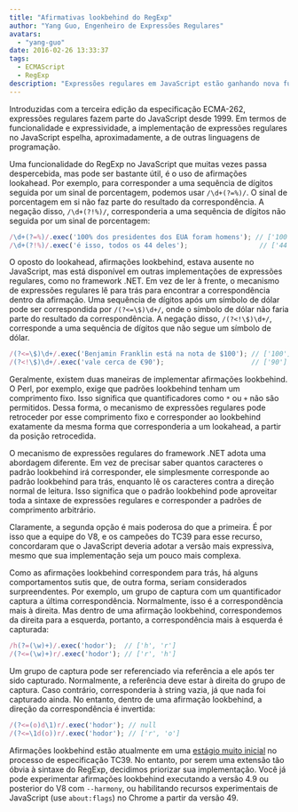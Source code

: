 ```yaml
---
title: "Afirmativas lookbehind do RegExp"
author: "Yang Guo, Engenheiro de Expressões Regulares"
avatars:
  - "yang-guo"
date: 2016-02-26 13:33:37
tags:
  - ECMAScript
  - RegExp
description: "Expressões regulares em JavaScript estão ganhando nova funcionalidade: afirmações lookbehind."
---
```

Introduzidas com a terceira edição da especificação ECMA-262, expressões regulares fazem parte do JavaScript desde 1999. Em termos de funcionalidade e expressividade, a implementação de expressões regulares no JavaScript espelha, aproximadamente, a de outras linguagens de programação.

<!--truncate-->
Uma funcionalidade do RegExp no JavaScript que muitas vezes passa despercebida, mas pode ser bastante útil, é o uso de afirmações lookahead. Por exemplo, para corresponder a uma sequência de dígitos seguida por um sinal de porcentagem, podemos usar `/\d+(?=%)/`. O sinal de porcentagem em si não faz parte do resultado da correspondência. A negação disso, `/\d+(?!%)/`, corresponderia a uma sequência de dígitos não seguida por um sinal de porcentagem:

```js
/\d+(?=%)/.exec('100% dos presidentes dos EUA foram homens'); // ['100']
/\d+(?!%)/.exec('é isso, todos os 44 deles');                  // ['44']
```

O oposto do lookahead, afirmações lookbehind, estava ausente no JavaScript, mas está disponível em outras implementações de expressões regulares, como no framework .NET. Em vez de ler à frente, o mecanismo de expressões regulares lê para trás para encontrar a correspondência dentro da afirmação. Uma sequência de dígitos após um símbolo de dólar pode ser correspondida por `/(?<=\$)\d+/`, onde o símbolo de dólar não faria parte do resultado da correspondência. A negação disso, `/(?<!\$)\d+/`, corresponde a uma sequência de dígitos que não segue um símbolo de dólar.

```js
/(?<=\$)\d+/.exec('Benjamin Franklin está na nota de $100'); // ['100']
/(?<!\$)\d+/.exec('vale cerca de €90');                      // ['90']
```

Geralmente, existem duas maneiras de implementar afirmações lookbehind. O Perl, por exemplo, exige que padrões lookbehind tenham um comprimento fixo. Isso significa que quantificadores como `*` ou `+` não são permitidos. Dessa forma, o mecanismo de expressões regulares pode retroceder por esse comprimento fixo e corresponder ao lookbehind exatamente da mesma forma que corresponderia a um lookahead, a partir da posição retrocedida.

O mecanismo de expressões regulares do framework .NET adota uma abordagem diferente. Em vez de precisar saber quantos caracteres o padrão lookbehind irá corresponder, ele simplesmente corresponde ao padrão lookbehind para trás, enquanto lê os caracteres contra a direção normal de leitura. Isso significa que o padrão lookbehind pode aproveitar toda a sintaxe de expressões regulares e corresponder a padrões de comprimento arbitrário.

Claramente, a segunda opção é mais poderosa do que a primeira. É por isso que a equipe do V8, e os campeões do TC39 para esse recurso, concordaram que o JavaScript deveria adotar a versão mais expressiva, mesmo que sua implementação seja um pouco mais complexa.

Como as afirmações lookbehind correspondem para trás, há alguns comportamentos sutis que, de outra forma, seriam considerados surpreendentes. Por exemplo, um grupo de captura com um quantificador captura a última correspondência. Normalmente, isso é a correspondência mais à direita. Mas dentro de uma afirmação lookbehind, correspondemos da direita para a esquerda, portanto, a correspondência mais à esquerda é capturada:

```js
/h(?=(\w)+)/.exec('hodor');  // ['h', 'r']
/(?<=(\w)+)r/.exec('hodor'); // ['r', 'h']
```

Um grupo de captura pode ser referenciado via referência a ele após ter sido capturado. Normalmente, a referência deve estar à direita do grupo de captura. Caso contrário, corresponderia à string vazia, já que nada foi capturado ainda. No entanto, dentro de uma afirmação lookbehind, a direção da correspondência é invertida:

```js
/(?<=(o)d\1)r/.exec('hodor'); // null
/(?<=\1d(o))r/.exec('hodor'); // ['r', 'o']
```

Afirmações lookbehind estão atualmente em uma [estágio muito inicial](https://github.com/tc39/proposal-regexp-lookbehind) no processo de especificação TC39. No entanto, por serem uma extensão tão óbvia à sintaxe do RegExp, decidimos priorizar sua implementação. Você já pode experimentar afirmações lookbehind executando a versão 4.9 ou posterior do V8 com `--harmony`, ou habilitando recursos experimentais de JavaScript (use `about:flags`) no Chrome a partir da versão 49.
